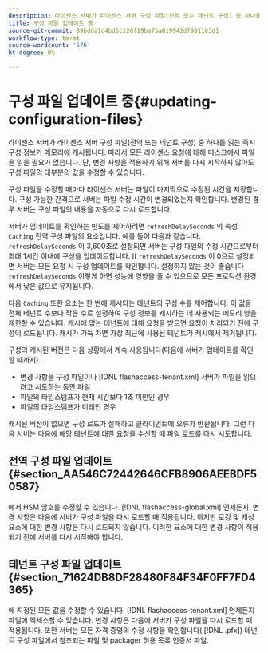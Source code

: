 ```yaml
---
description: 라이센스 서버가 라이센스 서버 구성 파일(전역 또는 테넌트 구성) 중 하나를 읽는 즉시 구성 정보가 메모리에 캐시됩니다. 따라서 모든 라이센스 요청에 대해 디스크에서 파일을 읽을 필요가 없습니다. 단, 변경 사항을 적용하기 위해 서버를 다시 시작하지 않아도 구성 파일의 대부분의 값을 수정할 수 있습니다.
title: 구성 파일 업데이트 중
source-git-commit: 89bdda1d4bd5c126f19ba75a819942df901183d1
workflow-type: tm+mt
source-wordcount: '576'
ht-degree: 0%

---
```



# 구성 파일 업데이트 중{#updating-configuration-files}

라이센스 서버가 라이센스 서버 구성 파일(전역 또는 테넌트 구성) 중 하나를 읽는 즉시 구성 정보가 메모리에 캐시됩니다. 따라서 모든 라이센스 요청에 대해 디스크에서 파일을 읽을 필요가 없습니다. 단, 변경 사항을 적용하기 위해 서버를 다시 시작하지 않아도 구성 파일의 대부분의 값을 수정할 수 있습니다.

구성 파일을 수정할 때마다 라이센스 서버는 파일이 마지막으로 수정된 시간을 저장합니다. 구성 가능한 간격으로 서버는 파일 수정 시간이 변경되었는지 확인합니다. 변경된 경우 서버는 구성 파일의 내용을 자동으로 다시 로드합니다.

서버가 업데이트를 확인하는 빈도를 제어하려면 `refreshDelaySeconds` 의 속성 `Caching` 전역 구성 파일의 요소입니다. 예를 들어 다음과 같습니다. `refreshDelaySeconds` 이 3,600초로 설정되면 서버는 구성 파일의 수정 시간으로부터 최대 1시간 이내에 구성을 업데이트합니다. If `refreshDelaySeconds` 이 0으로 설정되면 서버는 모든 요청 시 구성 업데이트를 확인합니다. 설정하지 않는 것이 좋습니다 `refreshDelaySeconds` 이렇게 하면 성능에 영향을 줄 수 있으므로 모든 프로덕션 환경에서 낮은 값으로 유지됩니다.

다음 `Caching` 또한 요소는 한 번에 캐시되는 테넌트의 구성 수를 제어합니다. 이 값을 전체 테넌트 수보다 작은 수로 설정하여 구성 정보를 캐시하는 데 사용되는 메모리 양을 제한할 수 있습니다. 캐시에 없는 테넌트에 대해 요청을 받으면 요청이 처리되기 전에 구성이 로드됩니다. 캐시가 가득 차면 가장 최근에 사용된 테넌트가 캐시에서 제거됩니다.

구성의 캐시된 버전은 다음 상황에서 계속 사용됩니다(다음에 서버가 업데이트를 확인할 때까지).

* 변경 사항을 구성 파일이나 [!DNL flashaccess-tenant.xml] 서버가 파일을 읽으려고 시도하는 동안 파일
* 파일의 타임스탬프가 현재 시간보다 1초 미만인 경우
* 파일의 타임스탬프가 미래인 경우

캐시된 버전이 없으면 구성 로드가 실패하고 클라이언트에 오류가 반환됩니다. 그런 다음 서버는 다음에 해당 테넌트에 대한 요청을 수신할 때 파일 로드를 다시 시도합니다.

## 전역 구성 파일 업데이트 {#section_AA546C72442646CFB8906AEEBDF50587}

에서 HSM 암호를 수정할 수 있습니다. [!DNL flashaccess-global.xml] 언제든지. 변경 사항은 다음에 서버가 구성 파일을 다시 로드할 때 적용됩니다. 하지만 로깅 및 캐싱 요소에 대한 변경 사항은 다시 로드되지 않습니다. 이러한 요소에 대한 변경 사항이 적용되기 전에 서버를 다시 시작해야 합니다.

## 테넌트 구성 파일 업데이트 {#section_71624DB8DF28480F84F34F0FF7FD4365}

에 지정된 모든 값을 수정할 수 있습니다. [!DNL flashaccess-tenant.xml] 언제든지 파일에 액세스할 수 있습니다. 변경 사항은 다음에 서버가 구성 파일을 다시 로드할 때 적용됩니다. 또한 서버는 모든 자격 증명의 수정 사항을 확인합니다( [!DNL .pfx]) 테넌트 구성 파일에서 참조되는 파일 및 packager 허용 목록 인증서 파일.
